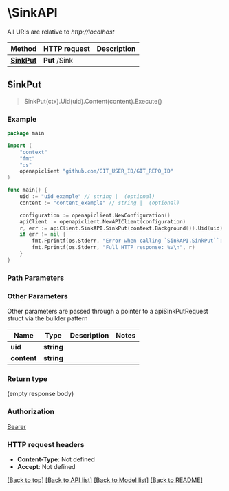 # \SinkAPI

All URIs are relative to *http://localhost*

Method | HTTP request | Description
------------- | ------------- | -------------
[**SinkPut**](SinkAPI.md#SinkPut) | **Put** /Sink | 



## SinkPut

> SinkPut(ctx).Uid(uid).Content(content).Execute()



### Example

```go
package main

import (
	"context"
	"fmt"
	"os"
	openapiclient "github.com/GIT_USER_ID/GIT_REPO_ID"
)

func main() {
	uid := "uid_example" // string |  (optional)
	content := "content_example" // string |  (optional)

	configuration := openapiclient.NewConfiguration()
	apiClient := openapiclient.NewAPIClient(configuration)
	r, err := apiClient.SinkAPI.SinkPut(context.Background()).Uid(uid).Content(content).Execute()
	if err != nil {
		fmt.Fprintf(os.Stderr, "Error when calling `SinkAPI.SinkPut``: %v\n", err)
		fmt.Fprintf(os.Stderr, "Full HTTP response: %v\n", r)
	}
}
```

### Path Parameters



### Other Parameters

Other parameters are passed through a pointer to a apiSinkPutRequest struct via the builder pattern


Name | Type | Description  | Notes
------------- | ------------- | ------------- | -------------
 **uid** | **string** |  | 
 **content** | **string** |  | 

### Return type

 (empty response body)

### Authorization

[Bearer](../README.md#Bearer)

### HTTP request headers

- **Content-Type**: Not defined
- **Accept**: Not defined

[[Back to top]](#) [[Back to API list]](../README.md#documentation-for-api-endpoints)
[[Back to Model list]](../README.md#documentation-for-models)
[[Back to README]](../README.md)

